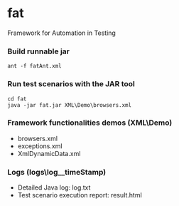 # fat
Framework for Automation in Testing


### Build runnable jar
```
ant -f fatAnt.xml
```


### Run test scenarios with the JAR tool
```
cd fat
java -jar fat.jar XML\Demo\browsers.xml
```


### Framework functionalities demos (XML\Demo\)
 - browsers.xml
 - exceptions.xml
 - XmlDynamicData.xml


### Logs (logs\log__timeStamp\)
 - Detailed Java log: log.txt
 - Test scenario execution report: result.html
